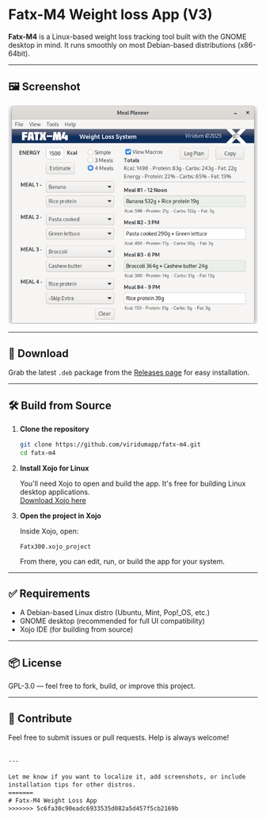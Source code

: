 
# Fatx-M4  Weight loss App (V3)

**Fatx-M4** is a Linux-based weight loss tracking tool built with the GNOME desktop in mind. It runs smoothly on most Debian-based distributions (x86-64bit).

---

## 🖼️ Screenshot

![Fatx-M4 Screenshot](Images/screenshot.png)

---

## 🔽 Download

Grab the latest `.deb` package from the [Releases page](https://github.com/viridumapp/fatx-m4/releases) for easy installation.

---

## 🛠️ Build from Source

1. **Clone the repository**

   ```bash
   git clone https://github.com/viridumapp/fatx-m4.git
   cd fatx-m4
   ```

2. **Install Xojo for Linux**

   You'll need Xojo to open and build the app. It's free for building Linux desktop applications.  
   [Download Xojo here](https://xojo.com/download/)

3. **Open the project in Xojo**

   Inside Xojo, open:

   ```
   Fatx300.xojo_project
   ```

   From there, you can edit, run, or build the app for your system.

---

## ✅ Requirements

- A Debian-based Linux distro (Ubuntu, Mint, Pop!_OS, etc.)
- GNOME desktop (recommended for full UI compatibility)
- Xojo IDE (for building from source)

---

## 📦 License

 GPL-3.0 — feel free to fork, build, or improve this project.

---

## 🙌 Contribute

Feel free to submit issues or pull requests. Help is always welcome!
```

---

Let me know if you want to localize it, add screenshots, or include installation tips for other distros.
=======
# Fatx-M4 Weight Loss App
>>>>>>> 5c6fa30c90eadc6933535d082a5d457f5cb2169b
